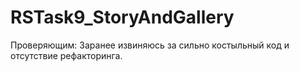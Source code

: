 # RSTask9_StoryAndGallery

Проверяющим:
Заранее извиняюсь за сильно костыльный код и отсутствие рефакторинга.
